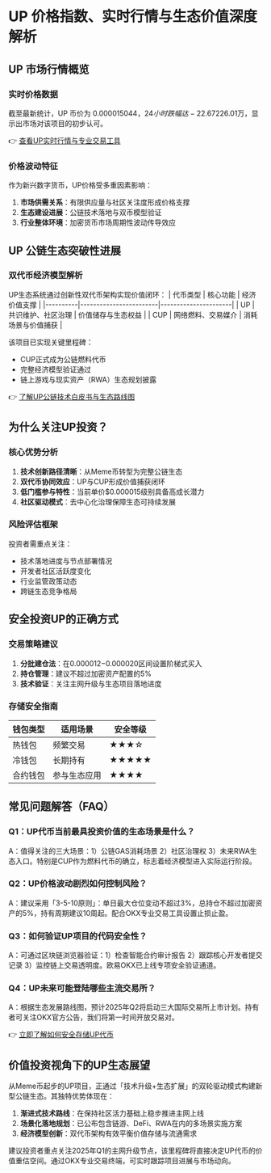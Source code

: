 # UP 价格指数、实时行情与生态价值深度解析

## UP 市场行情概览
### 实时价格数据
截至最新统计，UP 币价为 $0.000015044，24小时跌幅达-22.67%。当前流通供应量150,231,675,579 UP，占最大供应量210,000,000,000 UP的71.5%。完全稀释市值为$226.01万，显示出市场对该项目的初步认可。

👉 [查看UP实时行情与专业交易工具](https://bit.ly/okx_welcome)

### 价格波动特征
作为新兴数字货币，UP价格受多重因素影响：
1. **市场供需关系**：有限供应量与社区关注度形成价格支撑
2. **生态建设进展**：公链技术落地与双币模型验证
3. **行业整体环境**：加密货币市场周期性波动传导效应

## UP 公链生态突破性进展
### 双代币经济模型解析
UP生态系统通过创新性双代币架构实现价值闭环：
| 代币类型 | 核心功能               | 经济价值支撑         |
|----------|------------------------|----------------------|
| UP       | 共识维护、社区治理     | 价值储存与生态权益   |
| CUP      | 网络燃料、交易媒介     | 消耗场景与价值捕获   |

该项目已实现关键里程碑：
- CUP正式成为公链燃料代币
- 完整经济模型验证通过
- 链上游戏与现实资产（RWA）生态规划披露

👉 [了解UP公链技术白皮书与生态路线图](https://bit.ly/okx_welcome)

## 为什么关注UP投资？
### 核心优势分析
1. **技术创新路径清晰**：从Meme币转型为完整公链生态
2. **双代币协同效应**：UP与CUP形成价值捕获闭环
3. **低门槛参与特性**：当前单价$0.000015级别具备高成长潜力
4. **社区驱动模式**：去中心化治理保障生态可持续发展

### 风险评估框架
投资者需重点关注：
- 技术落地进度与节点部署情况
- 开发者社区活跃度变化
- 行业监管政策动态
- 跨链生态竞争格局

## 安全投资UP的正确方式
### 交易策略建议
1. **分批建仓法**：在$0.000012-$0.000020区间设置阶梯式买入
2. **持仓管理**：建议不超过加密资产配置的5%
3. **技术验证**：关注主网升级与生态项目落地进度

### 存储安全指南
| 钱包类型 | 适用场景               | 安全等级 |
|----------|------------------------|----------|
| 热钱包   | 频繁交易               | ★★★☆     |
| 冷钱包   | 长期持有               | ★★★★★    |
| 合约钱包 | 参与生态应用           | ★★★★     |

## 常见问题解答（FAQ）
### Q1：UP代币当前最具投资价值的生态场景是什么？
A：值得关注的三大场景：1）公链GAS消耗场景 2）社区治理权 3）未来RWA生态入口。特别是CUP作为燃料代币的确立，标志着经济模型进入实际运行阶段。

### Q2：UP价格波动剧烈如何控制风险？
A：建议采用「3-5-10原则」：单日最大仓位变动不超过3%，总持仓不超过加密资产的5%，持有周期建议10周起。配合OKX专业交易工具设置止损止盈。

### Q3：如何验证UP项目的代码安全性？
A：可通过区块链浏览器验证：1）检查智能合约审计报告 2）跟踪核心开发者提交记录 3）监控链上交易透明度。欧易OKX已上线专项安全验证通道。

### Q4：UP未来可能登陆哪些主流交易所？
A：根据生态发展路线图，预计2025年Q2将启动三大国际交易所上市计划。持有者可关注OKX官方公告，我们将第一时间开放交易对。

👉 [立即了解如何安全存储UP代币](https://bit.ly/okx_welcome)

## 价值投资视角下的UP生态展望
从Meme币起步的UP项目，正通过「技术升级+生态扩展」的双轮驱动模式构建新型公链生态。其独特优势体现在：
1. **渐进式技术路线**：在保持社区活力基础上稳步推进主网上线
2. **场景化落地规划**：已公布包含链游、DeFi、RWA在内的多场景实施方案
3. **经济模型创新**：双代币架构有效平衡价值存储与流通需求

建议投资者重点关注2025年Q1的主网升级节点，该里程碑将直接决定UP代币的价值重估空间。通过OKX专业交易终端，可实时跟踪项目进展与市场动向。